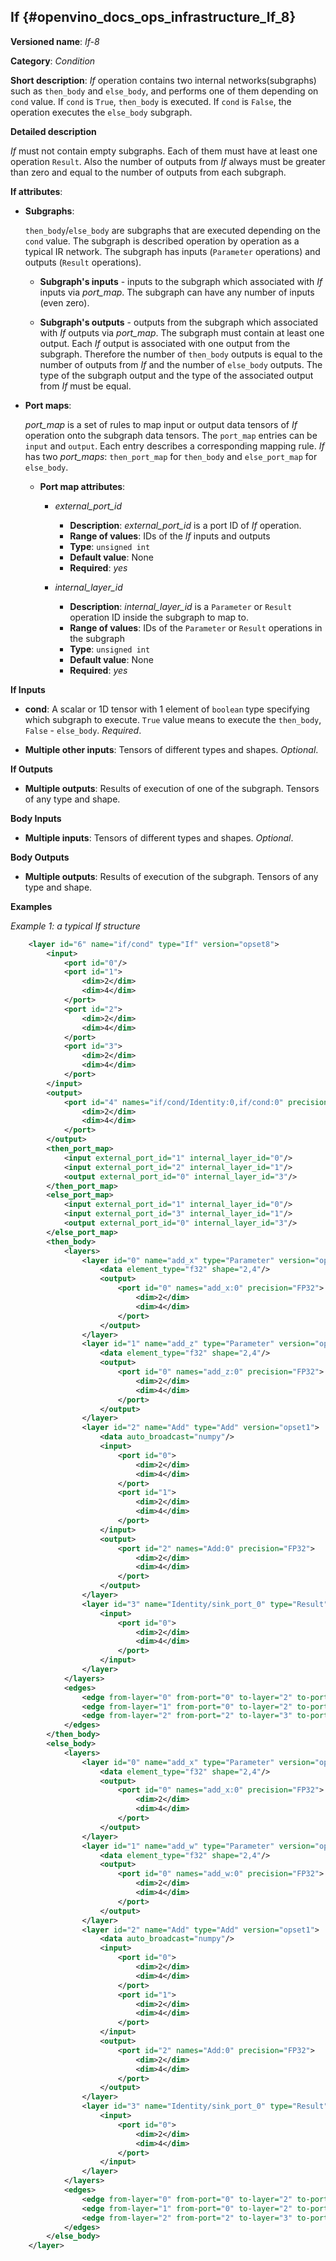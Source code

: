 ## If <a name="If"></a> {#openvino_docs_ops_infrastructure_If_8}

**Versioned name**: *If-8*

**Category**: *Condition*

**Short description**: *If* operation contains two internal networks(subgraphs) such as `then_body` and `else_body`, 
and performs one of them depending on `cond` value. If `cond` is  `True`, `then_body` is executed. If `cond` is  `False`, 
the operation executes the `else_body` subgraph. 

**Detailed description**

*If* must not contain empty subgraphs. Each of them must have at least one operation `Result`. 
Also the number of outputs from *If* always must be greater than zero and equal to the number of outputs from each subgraph.

**If attributes**:

* **Subgraphs**:

    `then_body`/`else_body` are subgraphs that are executed depending on the `cond` value. 
    The subgraph is described operation by operation as a typical IR network. 
    The subgraph has inputs (`Parameter` operations) and outputs (`Result` operations).
    
    * **Subgraph's inputs** - inputs to the subgraph which associated with *If* inputs via *port_map*. 
    The subgraph can have any number of inputs (even zero).
    
    * **Subgraph's outputs** - outputs from the subgraph which associated with *If* outputs via *port_map*.
    The subgraph must contain at least one output. Each *If* output is associated with one output from the subgraph. 
    Therefore the number of `then_body` outputs is equal to the number of outputs from *If* and 
    the number of `else_body` outputs.
    The type of the subgraph output and the type of the associated output from *If* must be equal.
    

* **Port maps**:
    
    *port_map* is a set of rules to map input or output data tensors of *If* operation onto the subgraph data tensors. 
    The `port_map` entries can be `input` and `output`. Each entry describes a corresponding mapping rule. 
    *If* has two *port_maps*: `then_port_map` for `then_body` and `else_port_map` for `else_body`.

    * **Port map attributes**:

        * *external_port_id*
            * **Description**: *external_port_id* is a port ID of *If* operation.
            * **Range of values**: IDs of the *If* inputs and outputs
            * **Type**: `unsigned int`
            * **Default value**: None
            * **Required**: *yes*

        * *internal_layer_id*

            * **Description**: *internal_layer_id* is a `Parameter` or `Result` operation ID inside 
            the subgraph to map to.
            * **Range of values**: IDs of the `Parameter` or `Result` operations in the subgraph
            * **Type**: `unsigned int`
            * **Default value**: None
            * **Required**: *yes* 

**If Inputs**


* **cond**: A scalar or 1D tensor with 1 element of `boolean` type specifying which subgraph to execute. 
`True` value means to execute the `then_body`, `False` - `else_body`. *Required*.

* **Multiple other inputs**: Tensors of different types and shapes. *Optional*.

**If Outputs**

* **Multiple outputs**: Results of execution of one of the subgraph. Tensors of any type and shape.


**Body Inputs**

* **Multiple inputs**: Tensors of different types and shapes. *Optional*.


**Body Outputs**

* **Multiple outputs**: Results of execution of the subgraph. Tensors of any type and shape.


**Examples**

*Example 1: a typical If structure*
```xml
    <layer id="6" name="if/cond" type="If" version="opset8">
        <input>
            <port id="0"/>
            <port id="1">
                <dim>2</dim>
                <dim>4</dim>
            </port>
            <port id="2">
                <dim>2</dim>
                <dim>4</dim>
            </port>
            <port id="3">
                <dim>2</dim>
                <dim>4</dim>
            </port>
        </input>
        <output>
            <port id="4" names="if/cond/Identity:0,if/cond:0" precision="FP32">
                <dim>2</dim>
                <dim>4</dim>
            </port>
        </output>
        <then_port_map>
            <input external_port_id="1" internal_layer_id="0"/>
            <input external_port_id="2" internal_layer_id="1"/>
            <output external_port_id="0" internal_layer_id="3"/>
        </then_port_map>
        <else_port_map>
            <input external_port_id="1" internal_layer_id="0"/>
            <input external_port_id="3" internal_layer_id="1"/>
            <output external_port_id="0" internal_layer_id="3"/>
        </else_port_map>
        <then_body>
            <layers>
                <layer id="0" name="add_x" type="Parameter" version="opset1">
                    <data element_type="f32" shape="2,4"/>
                    <output>
                        <port id="0" names="add_x:0" precision="FP32">
                            <dim>2</dim>
                            <dim>4</dim>
                        </port>
                    </output>
                </layer>
                <layer id="1" name="add_z" type="Parameter" version="opset1">
                    <data element_type="f32" shape="2,4"/>
                    <output>
                        <port id="0" names="add_z:0" precision="FP32">
                            <dim>2</dim>
                            <dim>4</dim>
                        </port>
                    </output>
                </layer>
                <layer id="2" name="Add" type="Add" version="opset1">
                    <data auto_broadcast="numpy"/>
                    <input>
                        <port id="0">
                            <dim>2</dim>
                            <dim>4</dim>
                        </port>
                        <port id="1">
                            <dim>2</dim>
                            <dim>4</dim>
                        </port>
                    </input>
                    <output>
                        <port id="2" names="Add:0" precision="FP32">
                            <dim>2</dim>
                            <dim>4</dim>
                        </port>
                    </output>
                </layer>
                <layer id="3" name="Identity/sink_port_0" type="Result" version="opset1">
                    <input>
                        <port id="0">
                            <dim>2</dim>
                            <dim>4</dim>
                        </port>
                    </input>
                </layer>
            </layers>
            <edges>
                <edge from-layer="0" from-port="0" to-layer="2" to-port="0"/>
                <edge from-layer="1" from-port="0" to-layer="2" to-port="1"/>
                <edge from-layer="2" from-port="2" to-layer="3" to-port="0"/>
            </edges>
        </then_body>
        <else_body>
            <layers>
                <layer id="0" name="add_x" type="Parameter" version="opset1">
                    <data element_type="f32" shape="2,4"/>
                    <output>
                        <port id="0" names="add_x:0" precision="FP32">
                            <dim>2</dim>
                            <dim>4</dim>
                        </port>
                    </output>
                </layer>
                <layer id="1" name="add_w" type="Parameter" version="opset1">
                    <data element_type="f32" shape="2,4"/>
                    <output>
                        <port id="0" names="add_w:0" precision="FP32">
                            <dim>2</dim>
                            <dim>4</dim>
                        </port>
                    </output>
                </layer>
                <layer id="2" name="Add" type="Add" version="opset1">
                    <data auto_broadcast="numpy"/>
                    <input>
                        <port id="0">
                            <dim>2</dim>
                            <dim>4</dim>
                        </port>
                        <port id="1">
                            <dim>2</dim>
                            <dim>4</dim>
                        </port>
                    </input>
                    <output>
                        <port id="2" names="Add:0" precision="FP32">
                            <dim>2</dim>
                            <dim>4</dim>
                        </port>
                    </output>
                </layer>
                <layer id="3" name="Identity/sink_port_0" type="Result" version="opset1">
                    <input>
                        <port id="0">
                            <dim>2</dim>
                            <dim>4</dim>
                        </port>
                    </input>
                </layer>
            </layers>
            <edges>
                <edge from-layer="0" from-port="0" to-layer="2" to-port="0"/>
                <edge from-layer="1" from-port="0" to-layer="2" to-port="1"/>
                <edge from-layer="2" from-port="2" to-layer="3" to-port="0"/>
            </edges>
        </else_body>
    </layer>
```
